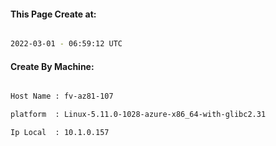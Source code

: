 
   
#### This Page Create at:

```bash

2022-03-01 - 06:59:12 UTC

```

#### Create By Machine:

```bash

Host Name : fv-az81-107

platform  : Linux-5.11.0-1028-azure-x86_64-with-glibc2.31

Ip Local  : 10.1.0.157

```

